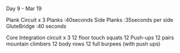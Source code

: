 Day 9 - Mar 19

Plank Circuit x 3
Planks :40seconds
Side Planks :35seconds per side
GluteBridge :40 seconds

Core Integration circuit x 3
12 floor touch squats
12 Push-ups
12 pairs mountain climbers
12 body rows
12 full burpees (with push ups)
